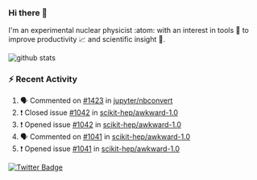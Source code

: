 ### Hi there 👋 

I'm an experimental nuclear physicist :atom: with an interest in tools :wrench: to improve productivity :chart_with_upwards_trend: and scientific insight :telescope:.

![github stats](https://github-readme-stats.vercel.app/api?username=agoose77&show_icons=true&hide_rank=true&hide_title=true&bg_color=30,e76445,904e95&text_color=efe3ec&icon_color=efe3ec)
<!--
**agoose77/agoose77** is a ✨ _special_ ✨ repository because its `README.md` (this file) appears on your GitHub profile.

Here are some ideas to get you started:

- 🔭 I’m currently working on ...
- 🌱 I’m currently learning ...
- 👯 I’m looking to collaborate on ...
- 🤔 I’m looking for help with ...
- 💬 Ask me about ...
- 📫 How to reach me: ...
- 😄 Pronouns: ...
- ⚡ Fun fact: ...
-->

### :zap: Recent Activity
<!--START_SECTION:activity-->
1. 🗣 Commented on [#1423](https://github.com/jupyter/nbconvert/issues/1423) in [jupyter/nbconvert](https://github.com/jupyter/nbconvert)
2. ❗️ Closed issue [#1042](https://github.com/scikit-hep/awkward-1.0/issues/1042) in [scikit-hep/awkward-1.0](https://github.com/scikit-hep/awkward-1.0)
3. ❗️ Opened issue [#1042](https://github.com/scikit-hep/awkward-1.0/issues/1042) in [scikit-hep/awkward-1.0](https://github.com/scikit-hep/awkward-1.0)
4. 🗣 Commented on [#1041](https://github.com/scikit-hep/awkward-1.0/issues/1041) in [scikit-hep/awkward-1.0](https://github.com/scikit-hep/awkward-1.0)
5. ❗️ Opened issue [#1041](https://github.com/scikit-hep/awkward-1.0/issues/1041) in [scikit-hep/awkward-1.0](https://github.com/scikit-hep/awkward-1.0)
<!--END_SECTION:activity-->


[![Twitter Badge](https://img.shields.io/twitter/follow/agoose77?style=flat-square&logo=Twitter&logoColor=white&color=cornflowerblue)](https://twitter.com/agoose77)
